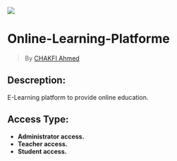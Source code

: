![](https://www.cdefi.com/wp-content/uploads/2018/09/e-learning.jpg)
# Online-Learning-Platforme

> By [CHAKFI Ahmed](https://www.linkedin.com/in/chakfi-ahmed/)

 ## Descreption:

E-Learning platform to provide online education.



## Access Type:

- **Administrator access.**
- **Teacher access.**
- **Student access.**
